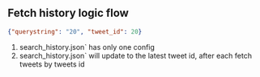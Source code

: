 ## Fetch history logic flow
```json
{"querystring": "20", "tweet_id": 20}
```
1. search_history.json` has only one config
2. search_history.json` will update to the latest tweet id, after each fetch tweets by tweets id